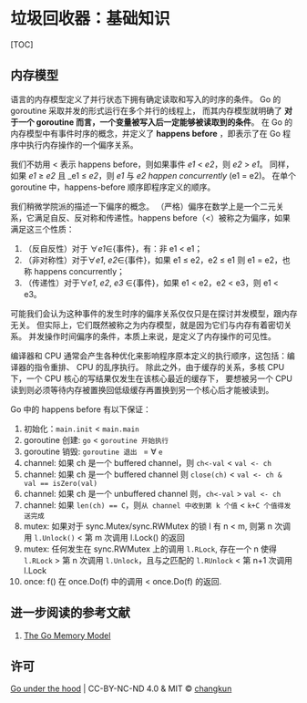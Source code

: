# 垃圾回收器：基础知识

[TOC]

## 内存模型

语言的内存模型定义了并行状态下拥有确定读取和写入的时序的条件。
Go 的 goroutine 采取并发的形式运行在多个并行的线程上，
而其内存模型就明确了 **对于一个 goroutine 而言，一个变量被写入后一定能够被读取到的条件**。
在 Go 的内存模型中有事件时序的概念，并定义了 **happens before** ，即表示了在 Go 程序中执行内存操作的一个偏序关系。

我们不妨用 < 表示 happens before，则如果事件 _e1_ < _e2_，则 _e2_ > _e1_。
同样，如果 _e1_ ≥ _e2_ 且 _e1 ≤ _e2_，则 _e1_ 与 _e2_ _happen concurrently_ (e1 = e2)。
在单个 goroutine 中，happens-before 顺序即程序定义的顺序。

我们稍微学院派的描述一下偏序的概念。
（严格）偏序在数学上是一个二元关系，它满足自反、反对称和传递性。happens before（<）被称之为偏序，如果满足这三个性质：

1. （反自反性）对于 ∀_e1_∈{事件}，有：非 e1 < e1；
2. （非对称性）对于∀_e1_, _e2_∈{事件}，如果 e1 ≤ e2，e2 ≤ e1 则 e1 = e2，也称 happens concurrently；
3. （传递性）对于∀_e1_, _e2_, _e3_ ∈{事件}，如果 e1 < e2，e2 < e3，则 e1 < e3。

可能我们会认为这种事件的发生时序的偏序关系仅仅只是在探讨并发模型，跟内存无关。
但实际上，它们既然被称之为内存模型，就是因为它们与内存有着密切关系。
并发操作时间偏序的条件，本质上来说，是定义了内存操作的可见性。

编译器和 CPU 通常会产生各种优化来影响程序原本定义的执行顺序，这包括：编译器的指令重排、 CPU 的乱序执行。
除此之外，由于缓存的关系，多核 CPU 下，一个 CPU 核心的写结果仅发生在该核心最近的缓存下，
要想被另一个 CPU 读到则必须等待内存被置换回低级缓存再置换到另一个核心后才能被读到。

Go 中的 happens before 有以下保证：

1. 初始化：`main.init` < `main.main`
2. goroutine 创建: `go` < `goroutine 开始执行`
3. goroutine 销毁: `goroutine 退出 ` = ∀ `e`
4. channel: 如果 ch 是一个 buffered channel，则 `ch<-val` < `val <- ch`
5. channel: 如果 ch 是一个 buffered channel 则 `close(ch)` < `val <- ch & val == isZero(val)`
6. channel: 如果 ch 是一个 unbuffered channel 则，`ch<-val` > `val <- ch`
7. channel: 如果 `len(ch) == C`，则`从 channel 中收到第 k 个值` < `k+C 个值得发送完成`
8. mutex: 如果对于 sync.Mutex/sync.RWMutex 的锁 l 有 n < m, 则第 n 次调用 `l.Unlock()` < 第 m 次调用 l.Lock() 的返回
9. mutex: 任何发生在 sync.RWMutex 上的调用 `l.RLock`, 存在一个 n 使得 `l.RLock` > 第 n 次调用 `l.Unlock`，且与之匹配的 `l.RUnlock` < 第 n+1 次调用 l.Lock
10. once:  f() 在 once.Do(f) 中的调用 < once.Do(f) 的返回.

<!--
## 编译标志 `go:nowritebarrier`

如果函数包含 write barrier，则 `go:nowritebarrier` 触发一个编译器错误（它不会抑制 write barrier 的产生，只是一个断言）。

你通常希望 `go:nowritebarrierrec`。`go:nowritebarrier` 主要适用于没有 write barrier 会更好的情况，但没有要求正确性。

## 编译标志 `go:nowritebarrierrec` 和 `go:yeswritebarrierrec`

如果声明的函数或任何它递归调用的函数甚至于 `go:yeswritebarrierrec` 包含 write barrier，则 `go:nowritebarrierrec` 触发编译器错误。

逻辑上，编译器为每个函数调用补充 `go:nowritebarrierrec` 且当遭遇包含 write barrier 函数的时候产生一个错误。这种补充在 `go:yeswritebarrierrec` 函数上停止。

`go:nowritebarrierrec` 用于防止 write barrier 实现中的无限循环。

两个标志都在调度器中使用。write barrier 需要一个活跃的 P （`getg().m.p != nil`）且调度器代码通常在没有活跃 P 的情况下运行。在这种情况下，`go:nowritebarrierrec` 用于释放 P 的函数上，或者可以在没有 P 的情况下运行。而且`go:nowritebarrierrec` 还被用于当代码重新要求一个活跃的 P 时。由于这些都是函数级标注，因此释放或获取 P 的代码可能需要分为两个函数。

这两个指令都在调度程序中使用。 write barrier 需要一个活跃的P（ `getg().mp != nil`）并且调度程序代码通常在没有活动 P 的情况下运行。在这种情况下，`go:nowritebarrierrec` 用于释放P的函数或者可以在没有P的情况下运行并且去 ：当代码重新获取活动P时使用 `go:yeswritebarrierrec`。由于这些是功能级注释，因此释放或获取P的代码可能需要分为两个函数。
-->

## 进一步阅读的参考文献

1. [The Go Memory Model](https://golang.org/ref/mem)

## 许可

[Go under the hood](https://github.com/changkun/go-under-the-hood) | CC-BY-NC-ND 4.0 & MIT &copy; [changkun](https://changkun.de)